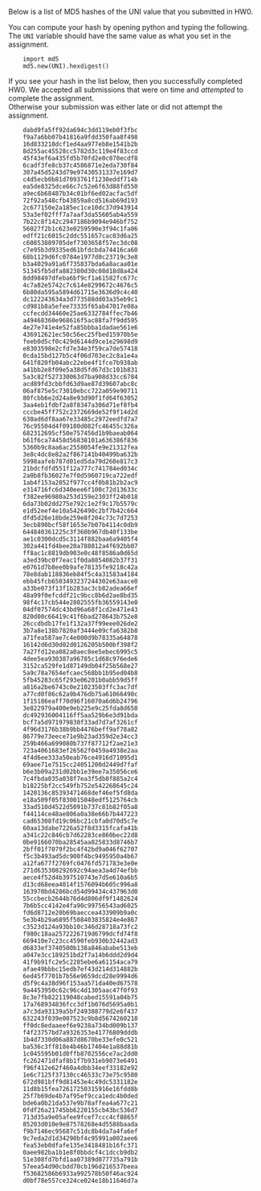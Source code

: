 Below is a list of MD5 hashes of the UNI value that you submitted in HW0.  

You can compute your hash by opening python and typing the following.  The `UNI` variable should have the same value as what you set in the assignment.

        import md5
        md5.new(UNI).hexdigest()


If you see your hash in the list below, then you successfully completed HW0.  We accepted all submissions that were on time and _attempted_ to complete the assignment.  
Otherwise your submission was either late or did not attempt the assignment.

        dabd9fa5ff92da694c3dd119eb0f3fbc
        f9a7a6bb07b41816a9fdd350faa8f498
        16d833218dcf1ed4aa977eb8e1541b2b
        8d255ac45528cc5782d3c119e4f83ccd
        45f43ef6a435fd5b70fd2e0c070ecdf8
        6cadf3fe8cb37c4586871e2eda730f84
        307a45d5243d79e97430531337e169d7
        c4d5ecb0b81d7093761f1230eddf714b
        ea5de8325dce66c7c52e6f63d88fd550
        a9ec6b68487b34c01bf6ed02acfac5df
        72f92a548cfb43859a8cd516ab69d193
        2c677150e2a185ec1ce10dc37d943914
        53a3ef02fff7a7aaf3da55605ab4a559
        7b22c8f142c2947186b9094e946bf752
        56027f2b1c623e0259590e3f94c1fa06
        edff21c6015c2ddc551657cac03d6a25
        c60853889705def7303658f57ec3dc08
        c7e95b3d9335ed61bfdcbda74416ca60
        68b1129d6fc0784e1977d0c23719c3e8
        b3a4029a91a6f735837bda6a8acaa01e
        51345fb5dfa882380d30c08d18d8a424
        8dd98497dfeba6bf9cf1a61582fc677c
        4c7a82e5742c7c614e8299672c4676c5
        6b80da595a5894d61715e3636d9c4c40
        dc122243634a3d773588dd03a35eb9c1
        cd981b8a5efee73335f65ab47017e08a
        ccfecdd34460e25ae6332784ffec7b46
        a49468360e968616f5ac88fa7f9dd595
        4e27e741e4e52fa85bbba1dadae561e6
        436912621ec50c56ec25fbed15970b5e
        feeb0d5cf0c429d6144d9ce1e29698d9
        e8303598e2cfd7e34e3f59ca7de57418
        0cda15bd127b5c4f06d703ec2c8a1e4a
        641f820fb04abc22ebe4f1fce7b938ab
        a41bb2e8f09e5a38d5fd67d3c101b831
        5a3c82f527330063d7ba908d33cc6784
        acd89fd3cbbfd63d9ae87d39607abc8c
        06af875e5c73010ebcc722a059e90711
        80fcbb6e2d24a8e93d90f1fd64f63052
        3aa4eb1fdbf2a8f8347a306d71ef8fb4
        cccbe45ff752c2372669de52f9f14d2d
        630ad6df8aa67e33485c2972eedfd7a7
        76c95504d4f09180d082fc46455c326a
        682312695cf50e757456d1b9baeab064
        b61f6ca74458d56838101a636386f836
        5360b9c8aa6ac2558054fe9e21312fea
        3e8c4dc8e82a2f867141b40499ba632b
        5998aafeb787d01ed5da79d260e817c3
        21bdcfdfd551f12a777c741784ed034c
        2a0b8fb36027e7f0d5960719ca722edf
        1ab4f153a2052f977cc4f0b81b2b2ac9
        e314716fc6d340eee6f100c72d13633c
        f382ee96980a253d159e2303ff24b018
        6da73b02dd275e792c1e2f9c17b5579c
        e1d52eef4e10a5426490c2bf7b42c664
        dfd5d26e18bde259e8f204c73c7d7253
        3ecb890bcf58f1653e7b07b4114c0db9
        644840361225c3f360b967db40f133be
        ae1c0300dcd5c3114f882baa6a9405f4
        302a441fd4bee20a788812a4f692bb07
        ff8ac1c8819db903e0c48f8586a0d65d
        a3ed39bc0f7eac1f0da8854082b37f31
        e0761d7b8ee0b9afe78135fe9218c42a
        78e8dab118836eb84f5c4a31583a4184
        ebb45fcb6503493237244302e63aace0
        a33be073f13f1b283ac3cb82adea66ef
        48a99f0efcddf21c9bcc8b6d2ae8bd35
        98f4c17cb544e2802555fb36559143e0
        04df07574dc43bd96a68f1cd2e471e43
        820d00c66419c41f6bad278643b752e8
        26ccdbdb17fe1f132a37f99eee026de2
        3b7a8e138b7820af3444e09cfa6382b8
        a71fea587ae7c4e000d9b78335a64878
        16142d6d30d02d0126205b500bf398f2
        7a27fd12ea082a0aec8ee5ebec6995c5
        4dee5ea930387a96785c1d68c976ede6
        3152ca529fe1d87149db04f25b568e27
        5a9c78a7654efcaec568bb1b95ed04b8
        5fb45283c65f293e06201b0abb59d5ff
        a816a2be6743c0e21023503ffc3ac7df
        a77cd0f86c62a9b476db75a61066490c
        1f15186eaff70d96f16070a6d6b24796
        3e822979a400e9eb225e9c25fda8d650
        dc492936004116ff5aa529b6e3d91bda
        bcf7a5d971979830f33ad7d7af3261cf
        4f96d3176b38b9bb4476beff9af78a82
        86779e73eece71e9b23ad359d2e34cc3
        259b466a699080b737f87712f2ae21e3
        723a4061683ef26562f0459a4938e2aa
        4f4d6ee333a50eab76ce4916d71095d1
        69aee71e7515cc24051200d2449d7faf
        b6e3b09a231d02bb1e39ee7a35056ce6
        7c4fbda035a038f7ea3f5db8f885a2c4
        b18225bf2cc549fb752e542268645c24
        1420136c85393471468def46ef5fd8da
        e18a509f05f830015048edf5125764cb
        33ad510d4522d5091b737c81b82f05a8
        f44114ce48ae806a0a38e66b7b447223
        cad65308fd19c06bc21cbfa0d70d5c7e
        60aa13dabe7226a52f8d3315fcafa41b
        a341c22c846cb7d62283ce860bec22d8
        0be9166070ba28545aa825833d8746b7
        2bff01f7079f2bc4f42bd9a046f62707
        f5c3b493ad5dc900f4bc9495950a4b67
        a12fa677f2769fc0476fd571783e3e0e
        271d635308292692c94aea3a4d74efbb
        aece4f52d4b397510743e7d5e610a6b5
        d13cd68eea4014f1576094b605c996a8
        163970bd4286bcd54d99434c437963d0
        55ccbecb2644b76d4d806df9f1482624
        7b6b5cc4142e4fa90c99756543ad6025
        fd6d8712e20b69baeccea433909b9a0c
        5e3b4b29a6895f508403835824e4e867
        c3523d124a93bb10c346d28718a73fc2
        f980c18aa2572226719d6799dcfd74f8
        669410e7c23cc4590feb930b32442ad3
        d6833ef3740500b138a846ababe513eb
        a047e3cc189251bd2f7a14b6ddd2d9d4
        41f9b91fc2e5c2285ebe6a61154aca79
        afae49bbbc15edb7ef43d214d314882b
        6ed45f7701b7b56e9659dcd28e9994d6
        d5f9c4a38d96f153aa571da40ed67578
        9a4453950c62c96c4d1305aac47f0f93
        8c3e7fb822119048cabed15591a04b75
        17a768934836fcc3df1b076d5695a0b1
        a7c3da93139a5bf249388779d2e6f437
        632243f039e007523c9b8d5674260218
        ff0dc8edaaeef6e9238a734bd009b137
        f4f23757bd7a9326353e41776809dddb
        1b4d7330d06a887d8670be33efe0c521
        ba536c3ff818e4b46b17404e1a88d81b
        1c045595b01d0ffb8702556ce7ac2dd0
        fc262471dfaf8b1f7b931eb9073e6491
        f96f412e62f460a4dbb34eef33182e92
        1e6c7125f37130cc46533c73e75c9580
        672d981bff9d81453e4c49dc5331182e
        11d8b15fea72617250315916e16fdd8b
        25f7b69de4b7af95ef9cca1edc4b0ded
        bde6a0b21da537e9b78affea4a677c21
        0fdf26a21745bb6220155cb43bc536d7
        713d35a9e05afee9fcef7ccc4cf8865f
        85203d010e9e87578268e4d5588baada
        f9b7146ec95687c51dc8b4da7a4fa6ef
        9c7eda2d1d34290bf4c95991a002aee6
        fea53eb0dfafe135e3418481b16fc371
        0aee982ba1b1e8f0bbdcf4c1dccb9db2
        51e308fd7bfd1aa07389d077735a791b
        57eea54d90cbdd70cb196d216537beea
        f53682586b6933a992578b50f46ac924
        d0bf78e557ce324ce024e18b11646d7a
